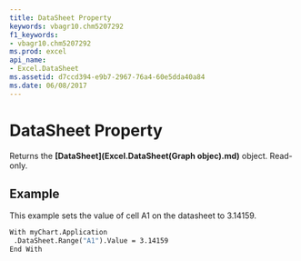 ```yaml
---
title: DataSheet Property
keywords: vbagr10.chm5207292
f1_keywords:
- vbagr10.chm5207292
ms.prod: excel
api_name:
- Excel.DataSheet
ms.assetid: d7ccd394-e9b7-2967-76a4-60e5dda40a84
ms.date: 06/08/2017
---
```



# DataSheet Property

Returns the  **[DataSheet](Excel.DataSheet(Graph objec).md)** object. Read-only.


## Example

This example sets the value of cell A1 on the datasheet to 3.14159.


```vb
With myChart.Application 
 .DataSheet.Range("A1").Value = 3.14159 
End With
```


